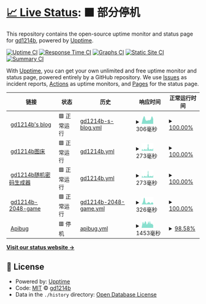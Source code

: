 # [📈 Live Status](https://status.gd1214b.tk): <!--live status--> **🟧 部分停机**

This repository contains the open-source uptime monitor and status page for [gd1214b](https://blog.gd1214b.icu/), powered by [Upptime](https://github.com/upptime/upptime).

[![Uptime CI](https://github.com/gd1214b/gd1214b-uptime/workflows/Uptime%20CI/badge.svg)](https://github.com/gd1214b/gd1214b-uptime/actions?query=workflow%3A%22Uptime+CI%22)
[![Response Time CI](https://github.com/gd1214b/gd1214b-uptime/workflows/Response%20Time%20CI/badge.svg)](https://github.com/gd1214b/gd1214b-uptime/actions?query=workflow%3A%22Response+Time+CI%22)
[![Graphs CI](https://github.com/gd1214b/gd1214b-uptime/workflows/Graphs%20CI/badge.svg)](https://github.com/gd1214b/gd1214b-uptime/actions?query=workflow%3A%22Graphs+CI%22)
[![Static Site CI](https://github.com/gd1214b/gd1214b-uptime/workflows/Static%20Site%20CI/badge.svg)](https://github.com/gd1214b/gd1214b-uptime/actions?query=workflow%3A%22Static+Site+CI%22)
[![Summary CI](https://github.com/gd1214b/gd1214b-uptime/workflows/Summary%20CI/badge.svg)](https://github.com/gd1214b/gd1214b-uptime/actions?query=workflow%3A%22Summary+CI%22)

With [Upptime](https://upptime.js.org), you can get your own unlimited and free uptime monitor and status page, powered entirely by a GitHub repository. We use [Issues](https://github.com/gd1214b/gd1214b-uptime/issues) as incident reports, [Actions](https://github.com/gd1214b/gd1214b-uptime/actions) as uptime monitors, and [Pages](https://status.gd1214b.tk) for the status page.

<!--start: status pages-->
<!-- This summary is generated by Upptime (https://github.com/upptime/upptime) -->
<!-- Do not edit this manually, your changes will be overwritten -->
<!-- prettier-ignore -->
| 链接 | 状态 | 历史 | 响应时间 | 正常运行时间 |
| --- | ------ | ------- | ------------- | ------ |
| <img alt="" src="https://favicons.githubusercontent.com/blog.gd1214b.icu" height="13"> [gd1214b's blog](https://blog.gd1214b.icu) | 🟩 正常运行 | [gd1214b-s-blog.yml](https://github.com/gd1214b/gd1214b-uptime/commits/HEAD/history/gd1214b-s-blog.yml) | <details><summary><img alt="响应时间图像" src="./graphs/gd1214b-s-blog/response-time-week.png" height="20"> 306毫秒</summary><br><a href="https://status.gd1214b.tk/history/gd1214b-s-blog"><img alt="响应时间 292" src="https://img.shields.io/endpoint?url=https%3A%2F%2Fraw.githubusercontent.com%2Fgd1214b%2Fgd1214b-uptime%2FHEAD%2Fapi%2Fgd1214b-s-blog%2Fresponse-time.json"></a><br><a href="https://status.gd1214b.tk/history/gd1214b-s-blog"><img alt="24 小时响应时间 300" src="https://img.shields.io/endpoint?url=https%3A%2F%2Fraw.githubusercontent.com%2Fgd1214b%2Fgd1214b-uptime%2FHEAD%2Fapi%2Fgd1214b-s-blog%2Fresponse-time-day.json"></a><br><a href="https://status.gd1214b.tk/history/gd1214b-s-blog"><img alt="7 天正常运行时间 306" src="https://img.shields.io/endpoint?url=https%3A%2F%2Fraw.githubusercontent.com%2Fgd1214b%2Fgd1214b-uptime%2FHEAD%2Fapi%2Fgd1214b-s-blog%2Fresponse-time-week.json"></a><br><a href="https://status.gd1214b.tk/history/gd1214b-s-blog"><img alt="30天的正常运行时间 292" src="https://img.shields.io/endpoint?url=https%3A%2F%2Fraw.githubusercontent.com%2Fgd1214b%2Fgd1214b-uptime%2FHEAD%2Fapi%2Fgd1214b-s-blog%2Fresponse-time-month.json"></a><br><a href="https://status.gd1214b.tk/history/gd1214b-s-blog"><img alt="1年的正常运行时间 292" src="https://img.shields.io/endpoint?url=https%3A%2F%2Fraw.githubusercontent.com%2Fgd1214b%2Fgd1214b-uptime%2FHEAD%2Fapi%2Fgd1214b-s-blog%2Fresponse-time-year.json"></a></details> | <details><summary><a href="https://status.gd1214b.tk/history/gd1214b-s-blog">100.00%</a></summary><a href="https://status.gd1214b.tk/history/gd1214b-s-blog"><img alt="正常运行时间 100.00%" src="https://img.shields.io/endpoint?url=https%3A%2F%2Fraw.githubusercontent.com%2Fgd1214b%2Fgd1214b-uptime%2FHEAD%2Fapi%2Fgd1214b-s-blog%2Fuptime.json"></a><br><a href="https://status.gd1214b.tk/history/gd1214b-s-blog"><img alt="24 小时正常运行时间 100.00%" src="https://img.shields.io/endpoint?url=https%3A%2F%2Fraw.githubusercontent.com%2Fgd1214b%2Fgd1214b-uptime%2FHEAD%2Fapi%2Fgd1214b-s-blog%2Fuptime-day.json"></a><br><a href="https://status.gd1214b.tk/history/gd1214b-s-blog"><img alt="7 天正常运行时间 100.00%" src="https://img.shields.io/endpoint?url=https%3A%2F%2Fraw.githubusercontent.com%2Fgd1214b%2Fgd1214b-uptime%2FHEAD%2Fapi%2Fgd1214b-s-blog%2Fuptime-week.json"></a><br><a href="https://status.gd1214b.tk/history/gd1214b-s-blog"><img alt="30天的正常运行时间 100.00%" src="https://img.shields.io/endpoint?url=https%3A%2F%2Fraw.githubusercontent.com%2Fgd1214b%2Fgd1214b-uptime%2FHEAD%2Fapi%2Fgd1214b-s-blog%2Fuptime-month.json"></a><br><a href="https://status.gd1214b.tk/history/gd1214b-s-blog"><img alt="1年的正常运行时间 100.00%" src="https://img.shields.io/endpoint?url=https%3A%2F%2Fraw.githubusercontent.com%2Fgd1214b%2Fgd1214b-uptime%2FHEAD%2Fapi%2Fgd1214b-s-blog%2Fuptime-year.json"></a></details>
| <img alt="" src="https://favicons.githubusercontent.com/figurebed.gd1214b.tk" height="13"> [gd1214b图床](https://figurebed.gd1214b.tk) | 🟩 正常运行 | [gd1214b.yml](https://github.com/gd1214b/gd1214b-uptime/commits/HEAD/history/gd1214b.yml) | <details><summary><img alt="响应时间图像" src="./graphs/gd1214b/response-time-week.png" height="20"> 273毫秒</summary><br><a href="https://status.gd1214b.tk/history/gd1214b"><img alt="响应时间 347" src="https://img.shields.io/endpoint?url=https%3A%2F%2Fraw.githubusercontent.com%2Fgd1214b%2Fgd1214b-uptime%2FHEAD%2Fapi%2Fgd1214b%2Fresponse-time.json"></a><br><a href="https://status.gd1214b.tk/history/gd1214b"><img alt="24 小时响应时间 325" src="https://img.shields.io/endpoint?url=https%3A%2F%2Fraw.githubusercontent.com%2Fgd1214b%2Fgd1214b-uptime%2FHEAD%2Fapi%2Fgd1214b%2Fresponse-time-day.json"></a><br><a href="https://status.gd1214b.tk/history/gd1214b"><img alt="7 天正常运行时间 273" src="https://img.shields.io/endpoint?url=https%3A%2F%2Fraw.githubusercontent.com%2Fgd1214b%2Fgd1214b-uptime%2FHEAD%2Fapi%2Fgd1214b%2Fresponse-time-week.json"></a><br><a href="https://status.gd1214b.tk/history/gd1214b"><img alt="30天的正常运行时间 347" src="https://img.shields.io/endpoint?url=https%3A%2F%2Fraw.githubusercontent.com%2Fgd1214b%2Fgd1214b-uptime%2FHEAD%2Fapi%2Fgd1214b%2Fresponse-time-month.json"></a><br><a href="https://status.gd1214b.tk/history/gd1214b"><img alt="1年的正常运行时间 347" src="https://img.shields.io/endpoint?url=https%3A%2F%2Fraw.githubusercontent.com%2Fgd1214b%2Fgd1214b-uptime%2FHEAD%2Fapi%2Fgd1214b%2Fresponse-time-year.json"></a></details> | <details><summary><a href="https://status.gd1214b.tk/history/gd1214b">100.00%</a></summary><a href="https://status.gd1214b.tk/history/gd1214b"><img alt="正常运行时间 99.86%" src="https://img.shields.io/endpoint?url=https%3A%2F%2Fraw.githubusercontent.com%2Fgd1214b%2Fgd1214b-uptime%2FHEAD%2Fapi%2Fgd1214b%2Fuptime.json"></a><br><a href="https://status.gd1214b.tk/history/gd1214b"><img alt="24 小时正常运行时间 100.00%" src="https://img.shields.io/endpoint?url=https%3A%2F%2Fraw.githubusercontent.com%2Fgd1214b%2Fgd1214b-uptime%2FHEAD%2Fapi%2Fgd1214b%2Fuptime-day.json"></a><br><a href="https://status.gd1214b.tk/history/gd1214b"><img alt="7 天正常运行时间 100.00%" src="https://img.shields.io/endpoint?url=https%3A%2F%2Fraw.githubusercontent.com%2Fgd1214b%2Fgd1214b-uptime%2FHEAD%2Fapi%2Fgd1214b%2Fuptime-week.json"></a><br><a href="https://status.gd1214b.tk/history/gd1214b"><img alt="30天的正常运行时间 99.86%" src="https://img.shields.io/endpoint?url=https%3A%2F%2Fraw.githubusercontent.com%2Fgd1214b%2Fgd1214b-uptime%2FHEAD%2Fapi%2Fgd1214b%2Fuptime-month.json"></a><br><a href="https://status.gd1214b.tk/history/gd1214b"><img alt="1年的正常运行时间 99.86%" src="https://img.shields.io/endpoint?url=https%3A%2F%2Fraw.githubusercontent.com%2Fgd1214b%2Fgd1214b-uptime%2FHEAD%2Fapi%2Fgd1214b%2Fuptime-year.json"></a></details>
| <img alt="" src="https://favicons.githubusercontent.com/password.gd1214b.tk" height="13"> [gd1214b随机密码生成器](https://password.gd1214b.tk) | 🟩 正常运行 | [gd1214b.yml](https://github.com/gd1214b/gd1214b-uptime/commits/HEAD/history/gd1214b.yml) | <details><summary><img alt="响应时间图像" src="./graphs/gd1214b/response-time-week.png" height="20"> 273毫秒</summary><br><a href="https://status.gd1214b.tk/history/gd1214b"><img alt="响应时间 347" src="https://img.shields.io/endpoint?url=https%3A%2F%2Fraw.githubusercontent.com%2Fgd1214b%2Fgd1214b-uptime%2FHEAD%2Fapi%2Fgd1214b%2Fresponse-time.json"></a><br><a href="https://status.gd1214b.tk/history/gd1214b"><img alt="24 小时响应时间 325" src="https://img.shields.io/endpoint?url=https%3A%2F%2Fraw.githubusercontent.com%2Fgd1214b%2Fgd1214b-uptime%2FHEAD%2Fapi%2Fgd1214b%2Fresponse-time-day.json"></a><br><a href="https://status.gd1214b.tk/history/gd1214b"><img alt="7 天正常运行时间 273" src="https://img.shields.io/endpoint?url=https%3A%2F%2Fraw.githubusercontent.com%2Fgd1214b%2Fgd1214b-uptime%2FHEAD%2Fapi%2Fgd1214b%2Fresponse-time-week.json"></a><br><a href="https://status.gd1214b.tk/history/gd1214b"><img alt="30天的正常运行时间 347" src="https://img.shields.io/endpoint?url=https%3A%2F%2Fraw.githubusercontent.com%2Fgd1214b%2Fgd1214b-uptime%2FHEAD%2Fapi%2Fgd1214b%2Fresponse-time-month.json"></a><br><a href="https://status.gd1214b.tk/history/gd1214b"><img alt="1年的正常运行时间 347" src="https://img.shields.io/endpoint?url=https%3A%2F%2Fraw.githubusercontent.com%2Fgd1214b%2Fgd1214b-uptime%2FHEAD%2Fapi%2Fgd1214b%2Fresponse-time-year.json"></a></details> | <details><summary><a href="https://status.gd1214b.tk/history/gd1214b">100.00%</a></summary><a href="https://status.gd1214b.tk/history/gd1214b"><img alt="正常运行时间 99.86%" src="https://img.shields.io/endpoint?url=https%3A%2F%2Fraw.githubusercontent.com%2Fgd1214b%2Fgd1214b-uptime%2FHEAD%2Fapi%2Fgd1214b%2Fuptime.json"></a><br><a href="https://status.gd1214b.tk/history/gd1214b"><img alt="24 小时正常运行时间 100.00%" src="https://img.shields.io/endpoint?url=https%3A%2F%2Fraw.githubusercontent.com%2Fgd1214b%2Fgd1214b-uptime%2FHEAD%2Fapi%2Fgd1214b%2Fuptime-day.json"></a><br><a href="https://status.gd1214b.tk/history/gd1214b"><img alt="7 天正常运行时间 100.00%" src="https://img.shields.io/endpoint?url=https%3A%2F%2Fraw.githubusercontent.com%2Fgd1214b%2Fgd1214b-uptime%2FHEAD%2Fapi%2Fgd1214b%2Fuptime-week.json"></a><br><a href="https://status.gd1214b.tk/history/gd1214b"><img alt="30天的正常运行时间 99.86%" src="https://img.shields.io/endpoint?url=https%3A%2F%2Fraw.githubusercontent.com%2Fgd1214b%2Fgd1214b-uptime%2FHEAD%2Fapi%2Fgd1214b%2Fuptime-month.json"></a><br><a href="https://status.gd1214b.tk/history/gd1214b"><img alt="1年的正常运行时间 99.86%" src="https://img.shields.io/endpoint?url=https%3A%2F%2Fraw.githubusercontent.com%2Fgd1214b%2Fgd1214b-uptime%2FHEAD%2Fapi%2Fgd1214b%2Fuptime-year.json"></a></details>
| <img alt="" src="https://favicons.githubusercontent.com/2048.gd1214b.tk" height="13"> [gd1214b-2048-game](http://2048.gd1214b.tk) | 🟩 正常运行 | [gd1214b-2048-game.yml](https://github.com/gd1214b/gd1214b-uptime/commits/HEAD/history/gd1214b-2048-game.yml) | <details><summary><img alt="响应时间图像" src="./graphs/gd1214b-2048-game/response-time-week.png" height="20"> 326毫秒</summary><br><a href="https://status.gd1214b.tk/history/gd1214b-2048-game"><img alt="响应时间 516" src="https://img.shields.io/endpoint?url=https%3A%2F%2Fraw.githubusercontent.com%2Fgd1214b%2Fgd1214b-uptime%2FHEAD%2Fapi%2Fgd1214b-2048-game%2Fresponse-time.json"></a><br><a href="https://status.gd1214b.tk/history/gd1214b-2048-game"><img alt="24 小时响应时间 164" src="https://img.shields.io/endpoint?url=https%3A%2F%2Fraw.githubusercontent.com%2Fgd1214b%2Fgd1214b-uptime%2FHEAD%2Fapi%2Fgd1214b-2048-game%2Fresponse-time-day.json"></a><br><a href="https://status.gd1214b.tk/history/gd1214b-2048-game"><img alt="7 天正常运行时间 326" src="https://img.shields.io/endpoint?url=https%3A%2F%2Fraw.githubusercontent.com%2Fgd1214b%2Fgd1214b-uptime%2FHEAD%2Fapi%2Fgd1214b-2048-game%2Fresponse-time-week.json"></a><br><a href="https://status.gd1214b.tk/history/gd1214b-2048-game"><img alt="30天的正常运行时间 516" src="https://img.shields.io/endpoint?url=https%3A%2F%2Fraw.githubusercontent.com%2Fgd1214b%2Fgd1214b-uptime%2FHEAD%2Fapi%2Fgd1214b-2048-game%2Fresponse-time-month.json"></a><br><a href="https://status.gd1214b.tk/history/gd1214b-2048-game"><img alt="1年的正常运行时间 516" src="https://img.shields.io/endpoint?url=https%3A%2F%2Fraw.githubusercontent.com%2Fgd1214b%2Fgd1214b-uptime%2FHEAD%2Fapi%2Fgd1214b-2048-game%2Fresponse-time-year.json"></a></details> | <details><summary><a href="https://status.gd1214b.tk/history/gd1214b-2048-game">100.00%</a></summary><a href="https://status.gd1214b.tk/history/gd1214b-2048-game"><img alt="正常运行时间 100.00%" src="https://img.shields.io/endpoint?url=https%3A%2F%2Fraw.githubusercontent.com%2Fgd1214b%2Fgd1214b-uptime%2FHEAD%2Fapi%2Fgd1214b-2048-game%2Fuptime.json"></a><br><a href="https://status.gd1214b.tk/history/gd1214b-2048-game"><img alt="24 小时正常运行时间 100.00%" src="https://img.shields.io/endpoint?url=https%3A%2F%2Fraw.githubusercontent.com%2Fgd1214b%2Fgd1214b-uptime%2FHEAD%2Fapi%2Fgd1214b-2048-game%2Fuptime-day.json"></a><br><a href="https://status.gd1214b.tk/history/gd1214b-2048-game"><img alt="7 天正常运行时间 100.00%" src="https://img.shields.io/endpoint?url=https%3A%2F%2Fraw.githubusercontent.com%2Fgd1214b%2Fgd1214b-uptime%2FHEAD%2Fapi%2Fgd1214b-2048-game%2Fuptime-week.json"></a><br><a href="https://status.gd1214b.tk/history/gd1214b-2048-game"><img alt="30天的正常运行时间 100.00%" src="https://img.shields.io/endpoint?url=https%3A%2F%2Fraw.githubusercontent.com%2Fgd1214b%2Fgd1214b-uptime%2FHEAD%2Fapi%2Fgd1214b-2048-game%2Fuptime-month.json"></a><br><a href="https://status.gd1214b.tk/history/gd1214b-2048-game"><img alt="1年的正常运行时间 100.00%" src="https://img.shields.io/endpoint?url=https%3A%2F%2Fraw.githubusercontent.com%2Fgd1214b%2Fgd1214b-uptime%2FHEAD%2Fapi%2Fgd1214b-2048-game%2Fuptime-year.json"></a></details>
| <img alt="" src="https://favicons.githubusercontent.com/apibug.cn" height="13"> [Apibug](https://apibug.cn) | 🟥 停机 | [apibug.yml](https://github.com/gd1214b/gd1214b-uptime/commits/HEAD/history/apibug.yml) | <details><summary><img alt="响应时间图像" src="./graphs/apibug/response-time-week.png" height="20"> 1453毫秒</summary><br><a href="https://status.gd1214b.tk/history/apibug"><img alt="响应时间 1521" src="https://img.shields.io/endpoint?url=https%3A%2F%2Fraw.githubusercontent.com%2Fgd1214b%2Fgd1214b-uptime%2FHEAD%2Fapi%2Fapibug%2Fresponse-time.json"></a><br><a href="https://status.gd1214b.tk/history/apibug"><img alt="24 小时响应时间 976" src="https://img.shields.io/endpoint?url=https%3A%2F%2Fraw.githubusercontent.com%2Fgd1214b%2Fgd1214b-uptime%2FHEAD%2Fapi%2Fapibug%2Fresponse-time-day.json"></a><br><a href="https://status.gd1214b.tk/history/apibug"><img alt="7 天正常运行时间 1453" src="https://img.shields.io/endpoint?url=https%3A%2F%2Fraw.githubusercontent.com%2Fgd1214b%2Fgd1214b-uptime%2FHEAD%2Fapi%2Fapibug%2Fresponse-time-week.json"></a><br><a href="https://status.gd1214b.tk/history/apibug"><img alt="30天的正常运行时间 1521" src="https://img.shields.io/endpoint?url=https%3A%2F%2Fraw.githubusercontent.com%2Fgd1214b%2Fgd1214b-uptime%2FHEAD%2Fapi%2Fapibug%2Fresponse-time-month.json"></a><br><a href="https://status.gd1214b.tk/history/apibug"><img alt="1年的正常运行时间 1521" src="https://img.shields.io/endpoint?url=https%3A%2F%2Fraw.githubusercontent.com%2Fgd1214b%2Fgd1214b-uptime%2FHEAD%2Fapi%2Fapibug%2Fresponse-time-year.json"></a></details> | <details><summary><a href="https://status.gd1214b.tk/history/apibug">98.58%</a></summary><a href="https://status.gd1214b.tk/history/apibug"><img alt="正常运行时间 98.79%" src="https://img.shields.io/endpoint?url=https%3A%2F%2Fraw.githubusercontent.com%2Fgd1214b%2Fgd1214b-uptime%2FHEAD%2Fapi%2Fapibug%2Fuptime.json"></a><br><a href="https://status.gd1214b.tk/history/apibug"><img alt="24 小时正常运行时间 97.70%" src="https://img.shields.io/endpoint?url=https%3A%2F%2Fraw.githubusercontent.com%2Fgd1214b%2Fgd1214b-uptime%2FHEAD%2Fapi%2Fapibug%2Fuptime-day.json"></a><br><a href="https://status.gd1214b.tk/history/apibug"><img alt="7 天正常运行时间 98.58%" src="https://img.shields.io/endpoint?url=https%3A%2F%2Fraw.githubusercontent.com%2Fgd1214b%2Fgd1214b-uptime%2FHEAD%2Fapi%2Fapibug%2Fuptime-week.json"></a><br><a href="https://status.gd1214b.tk/history/apibug"><img alt="30天的正常运行时间 98.79%" src="https://img.shields.io/endpoint?url=https%3A%2F%2Fraw.githubusercontent.com%2Fgd1214b%2Fgd1214b-uptime%2FHEAD%2Fapi%2Fapibug%2Fuptime-month.json"></a><br><a href="https://status.gd1214b.tk/history/apibug"><img alt="1年的正常运行时间 98.79%" src="https://img.shields.io/endpoint?url=https%3A%2F%2Fraw.githubusercontent.com%2Fgd1214b%2Fgd1214b-uptime%2FHEAD%2Fapi%2Fapibug%2Fuptime-year.json"></a></details>

<!--end: status pages-->

[**Visit our status website →**](https://status.gd1214b.tk)

## 📄 License

- Powered by: [Upptime](https://github.com/upptime/upptime)
- Code: [MIT](./LICENSE) © [gd1214b](https://blog.gd1214b.icu/)
- Data in the `./history` directory: [Open Database License](https://opendatacommons.org/licenses/odbl/1-0/)
